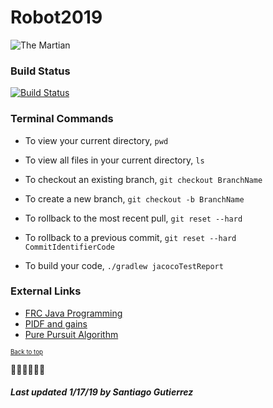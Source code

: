 # Robot2019
![The Martian](https://i.imgur.com/DKR9qvG.jpg)

### Build Status
[![Build Status](https://travis-ci.org/entech281/Pele2019.svg?branch=master)](https://travis-ci.org/entech281/Pele2019)

### Terminal Commands
* To view your current directory, `pwd`

* To view all files in your current directory, `ls`

* To checkout an existing branch, `git checkout BranchName`

* To create a new branch, `git checkout -b BranchName`

* To rollback to the most recent pull, `git reset --hard`

* To rollback to a previous commit, `git reset --hard CommitIdentifierCode` 

* To build your code, `./gradlew jacocoTestReport`

### External Links
- [FRC Java Programming](https://wpilib.screenstepslive.com/s/currentCS/m/java)
- [PIDF and gains](https://github.com/entech281/Season_2018/wiki/Understanding-PIDF-and-gains)
- [Pure Pursuit Algorithm](https://github.com/xiaoxiae/PurePursuitAlgorithm)

<sub><sup>[Back to top](#robot2019)</sup></sub>

💃🎵🥁🎤👏🏻

##### Last updated 1/17/19 by Santiago Gutierrez #####

